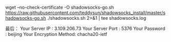 
wget –no-check-certificate -O shadowsocks-go.sh https://raw.githubusercontent.com/teddysun/shadowsocks_install/master/shadowsocks-go.sh
./shadowsocks.sh 2>&1 | tee shadowsocks.log


最后：
Your Server IP        :  3.109.206.73
Your Server Port      :  5376
Your Password         :  beijing 
Your Encryption Method:  chacha20-ietf 